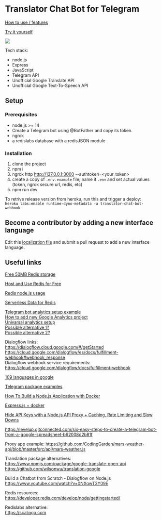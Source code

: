 # Translator Chat Bot for Telegram 

[How to use / features](https://translator-chat-bot-webhook.herokuapp.com/?start=github)

[Try it yourself](https://t.me/ProTranslatorBot?start=github)

<img src="https://dl.dropboxusercontent.com/s/w678m7husoevwt8/1.png">

Tech stack:
- node.js
- Express
- JavaScript
- Telegram API
- Unofficial Google Translate API
- Unofficial Google Text-To-Speech API

## Setup

### Prerequisites
- node.js >= 14
- Create a Telegram bot using @BotFather and copy its token.
- ngrok
- a redislabs database with a redisJSON module

### Installation
1. clone the project
1. npm i
1. ngrok http http://127.0.0.1:3000 --authtoken=<your_token>
1. create a copy of `.env.example` file, name it `.env` and set actual values (token, ngrok secure url, redis, etc)
1. npm run dev

To retrive release version from heroku, run this and trigger a deploy:  
```heroku labs:enable runtime-dyno-metadata -a translator-chat-bot-webhook```

## Become a contributor by adding a new interface language
Edit this [localization file](https://github.com/makarsky/translator-chat-bot-webhook/blob/master/src/localization/i18n.js) and submit a pull request to add a new interface language.

## Useful links

[Free 50MB Redis storage](https://app.redislabs.com)

[Host and Use Redis for Free](https://dev.to/ramko9999/host-and-use-redis-for-free-51if)

[Redis node.js usage](https://www.youtube.com/watch?v=DOIWQddRD5M)

[Serverless Data for Redis](https://upstash.com/#section-pricing)

[Telegram bot analytics setup example](https://habr.com/ru/post/442610/)  
[How to add new Google Analytics project](https://support.google.com/analytics/answer/6132368)  
[Univarsal analytics setup](https://support.google.com/analytics/answer/10269537?hl=en)  
[Possible alternative 1?](https://getanalytics.io/)  
[Possible alternative 2?](https://cloud.google.com/appengine/docs/flexible/nodejs/integrating-with-analytics)

Dialogflow links:  
https://dialogflow.cloud.google.com/#/getStarted  
https://cloud.google.com/dialogflow/es/docs/fulfillment-webhook#webhook_response  
Dialogflow webhook service requirements:  
https://cloud.google.com/dialogflow/docs/fulfillment-webhook

[109 languages in google](https://cloud.google.com/translate/docs/languages)

[Telegram package examples](https://github.com/yagop/node-telegram-bot-api/blob/master/doc/tutorials.md)










[How To Build a Node.js Application with Docker](https://www.digitalocean.com/community/tutorials/how-to-build-a-node-js-application-with-docker-quickstart)

[Express.js + docker](https://nodejs.org/de/docs/guides/nodejs-docker-webapp/)

[Hide API Keys with a Node.js API Proxy + Caching, Rate Limiting and Slow Downs](https://www.youtube.com/watch?v=nCWE6eonL7k)

https://levelup.gitconnected.com/six-easy-steps-to-create-a-telegram-bot-from-a-google-spreadsheet-b62008d2b81f

Proxy app example:
https://github.com/CodingGarden/mars-weather-api/blob/master/src/api/mars-weather.js



Translation package alternatives:  
https://www.npmjs.com/package/google-translate-open-api  
https://github.com/wilsonwu/translation-google

Build a Chatbot from Scratch - Dialogflow on Node.js  
https://www.youtube.com/watch?v=0NXqwT3Y09E

Redis resources:  
https://developer.redis.com/develop/node/gettingstarted/

Redislabs alternative:  
https://scalingo.com
